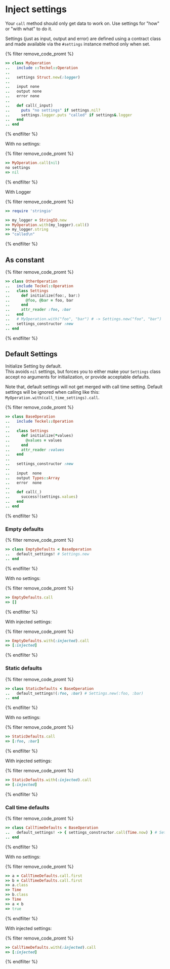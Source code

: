 # Inject settings

Your `call` method should only get data to work on. Use settings for "how" or "with what" to do it.

Settings (just as input, output and error) are defined using a contract class and made available via the `#settings` instance method only when set.

{% filter remove_code_promt %}
```ruby
>> class MyOperation
..   include ::Teckel::Operation
.. 
..   settings Struct.new(:logger)
..
..   input none
..   output none
..   error none
..
..   def call(_input)
..     puts "no settings" if settings.nil?
..     settings.logger.puts "called" if settings&.logger
..   end
.. end
```
{% endfilter %}

With no settings:

{% filter remove_code_promt %}
```ruby
>> MyOperation.call(nil)
no settings
=> nil
```
{% endfilter %}

With Logger

{% filter remove_code_promt %}
```ruby
>> require 'stringio'

>> my_logger = StringIO.new
>> MyOperation.with(my_logger).call()
>> my_logger.string
=> "called\n"
```
{% endfilter %}

## As constant

{% filter remove_code_promt %}
```ruby
>> class OtherOperation
..   include Teckel::Operation
..   class Settings
..     def initialize(foo:, bar:)
..       @foo, @bar = foo, bar
..     end
..     attr_reader :foo, :bar
..   end
..   # MyOperation.with("foo", "bar") # -> Settings.new("foo", "bar")
..   settings_constructor :new
.. end
```
{% endfilter %}

## Default Settings

Initialize Setting by default.  
This avoids `nil` settings, but forces you to either make your `Settings` class  
accept no arguments for initialization, or provide acceptable defaults.

Note that, default settings will not get merged with call time setting.
Default settings will be ignored when calling like this: `MyOperation.with(call_time_settings).call`.

{% filter remove_code_promt %}
```ruby
>> class BaseOperation
..   include Teckel::Operation
..
..   class Settings
..     def initialize(*values)
..       @values = values
..     end
..     attr_reader :values
..   end
..
..   settings_constructor :new
..
..   input  none
..   output Types::Array
..   error  none
..
..   def call(_)
..     success!(settings.values)
..   end
.. end
```
{% endfilter %}

### Empty defaults

{% filter remove_code_promt %}
```ruby
>> class EmptyDefaults < BaseOperation
..   default_settings! # Settings.new
.. end
```
{% endfilter %}

With no settings:

{% filter remove_code_promt %}
```ruby
>> EmptyDefaults.call
=> []
```
{% endfilter %}

With injected settings:

{% filter remove_code_promt %}
```ruby
>> EmptyDefaults.with(:injected).call
=> [:injected]
```
{% endfilter %}

### Static defaults

{% filter remove_code_promt %}
```ruby
>> class StaticDefaults < BaseOperation
..   default_settings!(:foo, :bar) # Settings.new(:foo, :bar)
.. end
```
{% endfilter %}

With no settings:

{% filter remove_code_promt %}
```ruby
>> StaticDefaults.call
=> [:foo, :bar]
```
{% endfilter %}

With injected settings:

{% filter remove_code_promt %}
```ruby
>> StaticDefaults.with(:injected).call
=> [:injected]
```
{% endfilter %}


### Call time defaults

{% filter remove_code_promt %}
```ruby
>> class CallTimeDefaults < BaseOperation
..   default_settings! -> { settings_constructor.call(Time.now) } # Settings.new(Time.now)
.. end
```
{% endfilter %}

With no settings:

{% filter remove_code_promt %}
```ruby
>> a = CallTimeDefaults.call.first
>> b = CallTimeDefaults.call.first
>> a.class
=> Time
>> b.class
=> Time
>> a < b
=> true
```
{% endfilter %}

With injected settings:

{% filter remove_code_promt %}
```ruby
>> CallTimeDefaults.with(:injected).call
=> [:injected]
```
{% endfilter %}
